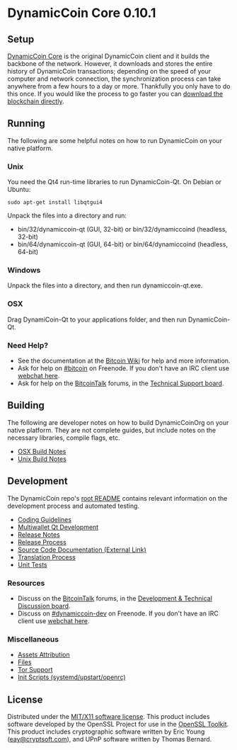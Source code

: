 DynamicCoin Core 0.10.1
=====================

Setup
---------------------
[DynamicCoin Core](https://dynamiccoin.org/en/download) is the original DynamicCoin client and it builds the backbone of the network. However, it downloads and stores the entire history of DynamicCoin transactions; depending on the speed of your computer and network connection, the synchronization process can take anywhere from a few hours to a day or more. Thankfully you only have to do this once. If you would like the process to go faster you can [download the blockchain directly](bootstrap.md).

Running
---------------------
The following are some helpful notes on how to run DynamicCoin on your native platform. 

### Unix

You need the Qt4 run-time libraries to run DynamicCoin-Qt. On Debian or Ubuntu:

	sudo apt-get install libqtgui4

Unpack the files into a directory and run:

- bin/32/dynamiccoin-qt (GUI, 32-bit) or bin/32/dynamiccoind (headless, 32-bit)
- bin/64/dynamiccoin-qt (GUI, 64-bit) or bin/64/dynamiccoind (headless, 64-bit)



### Windows

Unpack the files into a directory, and then run dynamiccoin-qt.exe.

### OSX

Drag DynamiCoin-Qt to your applications folder, and then run DynamicCoin-Qt.

### Need Help?

* See the documentation at the [Bitcoin Wiki](https://en.bitcoin.it/wiki/Main_Page)
for help and more information.
* Ask for help on [#bitcoin](http://webchat.freenode.net?channels=bitcoin) on Freenode. If you don't have an IRC client use [webchat here](http://webchat.freenode.net?channels=bitcoin).
* Ask for help on the [BitcoinTalk](https://bitcointalk.org/) forums, in the [Technical Support board](https://bitcointalk.org/index.php?board=4.0).

Building
---------------------
The following are developer notes on how to build DynamicCoinOrg on your native platform. They are not complete guides, but include notes on the necessary libraries, compile flags, etc.

- [OSX Build Notes](build-osx.md)
- [Unix Build Notes](build-unix.md)

Development
---------------------
The DynamicCoin repo's [root README](https://github.com/DynamicCoinOrg/DMC/blob/master/README.md) contains relevant information on the development process and automated testing.

- [Coding Guidelines](coding.md)
- [Multiwallet Qt Development](multiwallet-qt.md)
- [Release Notes](release-notes.md)
- [Release Process](release-process.md)
- [Source Code Documentation (External Link)](https://dev.visucore.com/dynamiccoin/doxygen/)
- [Translation Process](translation_process.md)
- [Unit Tests](unit-tests.md)

### Resources
* Discuss on the [BitcoinTalk](https://bitcointalk.org/) forums, in the [Development & Technical Discussion board](https://bitcointalk.org/index.php?board=6.0).
* Discuss on [#dynamiccoin-dev](http://webchat.freenode.net/?channels=dynamiccoin) on Freenode. If you don't have an IRC client use [webchat here](http://webchat.freenode.net/?channels=dynamiccoin-dev).

### Miscellaneous
- [Assets Attribution](assets-attribution.md)
- [Files](files.md)
- [Tor Support](tor.md)
- [Init Scripts (systemd/upstart/openrc)](init.md)

License
---------------------
Distributed under the [MIT/X11 software license](http://www.opensource.org/licenses/mit-license.php).
This product includes software developed by the OpenSSL Project for use in the [OpenSSL Toolkit](https://www.openssl.org/). This product includes
cryptographic software written by Eric Young ([eay@cryptsoft.com](mailto:eay@cryptsoft.com)), and UPnP software written by Thomas Bernard.
